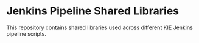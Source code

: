 # Jenkins Pipeline Shared Libraries

This repository contains shared libraries used across different KIE Jenkins pipeline scripts.  
